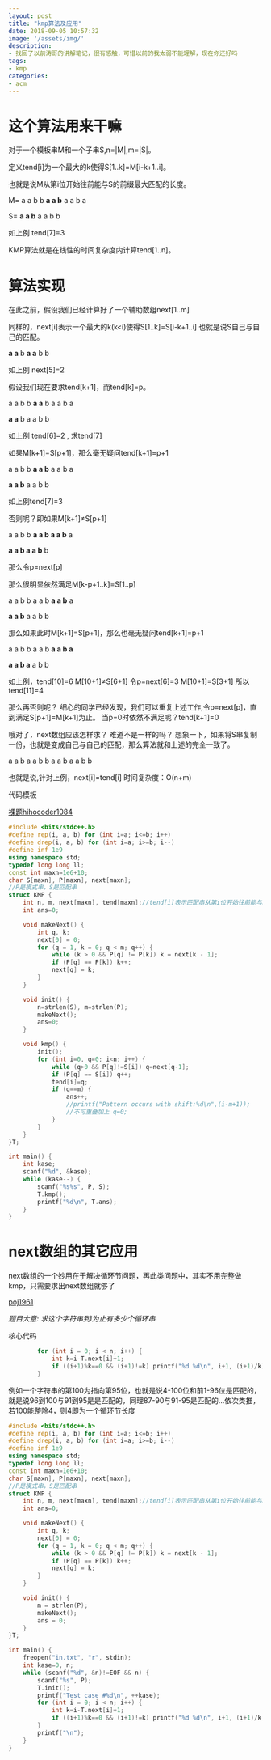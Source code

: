 ```yaml
---
layout: post
title: "kmp算法及应用"
date: 2018-09-05 10:57:32
image: '/assets/img/'
description:
- 找回了以前涛哥的讲解笔记，很有感触，可惜以前的我太弱不能理解，现在你还好吗
tags:
- kmp
categories:
- acm
---
```


# 这个算法用来干嘛
对于一个模板串M和一个子串S,n=|M|,m=|S|。

定义tend[i]为一个最大的k使得S[1..k]=M[i-k+1..i]。 

也就是说M从第i位开始往前能与S的前缀最大匹配的长度。

M= a a b b **a a b** a a b a

S= **a a b** a a b b

如上例 tend[7]=3

KMP算法就是在线性的时间复杂度内计算tend[1..n]。

# 算法实现
在此之前，假设我们已经计算好了一个辅助数组next[1..m] 

同样的，next[i]表示一个最大的k(k<i)使得S[1..k]=S[i-k+1..i] 
也就是说S自己与自己的匹配。

**a a** b **a a** b b

如上例 next[5]=2

假设我们现在要求tend[k+1]，而tend[k]=p。

a a b b **a a** b a a b a

**a a** b a a b b

如上例 tend[6]=2 , 求tend[7] 

如果M[k+1]=S[p+1]，那么毫无疑问tend[k+1]=p+1

a a b b **a a b** a a b a 

**a a b** a a b b

如上例tend[7]=3

否则呢？即如果M[k+1]≠S[p+1]

a a b b **a a b a a b** a 

**a a b a a b** b

那么令p=next[p] 

那么很明显依然满足M[k-p+1..k]=S[1..p]

a a b b a a b **a a b** a 

**a a b** a a b b

那么如果此时M[k+1]=S[p+1]，那么也毫无疑问tend[k+1]=p+1

a a b b a a b **a a b a**

**a a b a** a b b

如上例，tend[10]=6 M[10+1]≠S[6+1] 令p=next[6]=3 M[10+1]=S[3+1] 所以tend[11]=4

那么再否则呢？ 细心的同学已经发现，我们可以重复上述工作,令p=next[p]，直到满足S[p+1]=M[k+1]为止。 当p=0时依然不满足呢？tend[k+1]=0

哦对了，next数组应该怎样求？ 难道不是一样的吗？ 想象一下，如果将S串复制一份，也就是变成自己与自己的匹配，那么算法就和上述的完全一致了。

a a b a a b b
a a b a a b b

也就是说,针对上例，next[i]=tend[i] 
时间复杂度：O(n+m)

代码模板 

[裸题hihocoder1084](http://hihocoder.com/problemset/problem/1084)

```c++
#include <bits/stdc++.h>
#define rep(i, a, b) for (int i=a; i<=b; i++)
#define drep(i, a, b) for (int i=a; i>=b; i--)
#define inf 1e9
using namespace std;
typedef long long ll;
const int maxn=1e6+10;
char S[maxn], P[maxn], next[maxn];
//P是模式串，S是匹配串
struct KMP {
    int n, m, next[maxn], tend[maxn];//tend[i]表示匹配串从第i位开始往前能与S的前缀最大匹配的长度
    int ans=0;

    void makeNext() {
        int q, k;
        next[0] = 0;
        for (q = 1, k = 0; q < m; q++) {
            while (k > 0 && P[q] != P[k]) k = next[k - 1];
            if (P[q] == P[k]) k++;
            next[q] = k;
        }
    }

    void init() {
        n=strlen(S), m=strlen(P);
        makeNext();
        ans=0;
    }

    void kmp() {
        init();
        for (int i=0, q=0; i<n; i++) {
            while (q>0 && P[q]!=S[i]) q=next[q-1];
            if (P[q] == S[i]) q++;
            tend[i]=q;
            if (q==m) {
                ans++;
                //printf("Pattern occurs with shift:%d\n",(i-m+1));
                //不可重叠加上 q=0;
            }
        }
    }
}T;

int main() {
    int kase;
    scanf("%d", &kase);
    while (kase--) {
        scanf("%s%s", P, S);
        T.kmp();
        printf("%d\n", T.ans);
    }
}
```

# next数组的其它应用
next数组的一个妙用在于解决循环节问题，再此类问题中，其实不用完整做kmp，只需要求出next数组就够了

[poj1961](http://poj.org/problem?id=1961)

*题目大意: 求这个字符串到i为止有多少个循环串*

核心代码
```c++
        for (int i = 0; i < n; i++) {
            int k=i-T.next[i]+1;
            if ((i+1)%k==0 && (i+1)!=k) printf("%d %d\n", i+1, (i+1)/k);
        }
```
例如一个字符串的第100为指向第95位，也就是说4-100位和前1-96位是匹配的，就是说96到100与91到95是是匹配的，同理87-90与91-95是匹配的...依次类推，若100能整除4，则4即为一个循环节长度

```c++
#include <bits/stdc++.h>
#define rep(i, a, b) for (int i=a; i<=b; i++)
#define drep(i, a, b) for (int i=a; i>=b; i--)
#define inf 1e9
using namespace std;
typedef long long ll;
const int maxn=1e6+10;
char S[maxn], P[maxn], next[maxn];
//P是模式串，S是匹配串
struct KMP {
    int n, m, next[maxn], tend[maxn];//tend[i]表示匹配串从第i位开始往前能与S的前缀最大匹配的长度
    int ans=0;

    void makeNext() {
        int q, k;
        next[0] = 0;
        for (q = 1, k = 0; q < m; q++) {
            while (k > 0 && P[q] != P[k]) k = next[k - 1];
            if (P[q] == P[k]) k++;
            next[q] = k;
        }
    }

    void init() {
        m = strlen(P);
        makeNext();
        ans = 0;
    }
}T;

int main() {
    freopen("in.txt", "r", stdin);
    int kase=0, n;
    while (scanf("%d", &n)!=EOF && n) {
        scanf("%s", P);
        T.init();
        printf("Test case #%d\n", ++kase);
        for (int i = 0; i < n; i++) {
            int k=i-T.next[i]+1;
            if ((i+1)%k==0 && (i+1)!=k) printf("%d %d\n", i+1, (i+1)/k);
        }
        printf("\n");
    }
}
```
